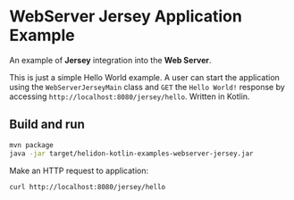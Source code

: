 # WebServer Jersey Application Example

An example of **Jersey** integration into the **Web Server**.

This is just a simple Hello World example. A user can start the application using the `WebServerJerseyMain` class
and `GET` the `Hello World!` response by accessing `http://localhost:8080/jersey/hello`. Written in Kotlin.

## Build and run

```bash
mvn package
java -jar target/helidon-kotlin-examples-webserver-jersey.jar
```

Make an HTTP request to application:
```bash
curl http://localhost:8080/jersey/hello
```
